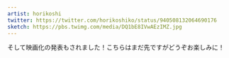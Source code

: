 ```yaml
---
artist: horikoshi
twitter: https://twitter.com/horikoshiko/status/940508132064690176
sketch: https://pbs.twimg.com/media/DQ1bE8IVwAEzIMZ.jpg
---
```

そして映画化の発表もされました！こちらはまだ先ですがどうぞお楽しみに！